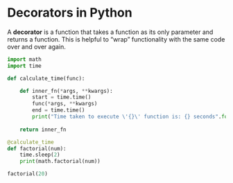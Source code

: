 # Decorators in Python

A **decorator** is a function that takes a function as its only parameter and returns a function. This is helpful to “wrap” functionality with the same code over and over again. 

```python
import math
import time

def calculate_time(func):

    def inner_fn(*args, **kwargs):
        start = time.time()
        func(*args, **kwargs)
        end = time.time()
        print("Time taken to execute \'{}\' function is: {} seconds".format(func.__name__, round(end - start, 2)))
 
    return inner_fn

@calculate_time
def factorial(num):
    time.sleep(2)
    print(math.factorial(num))

factorial(20)
```
